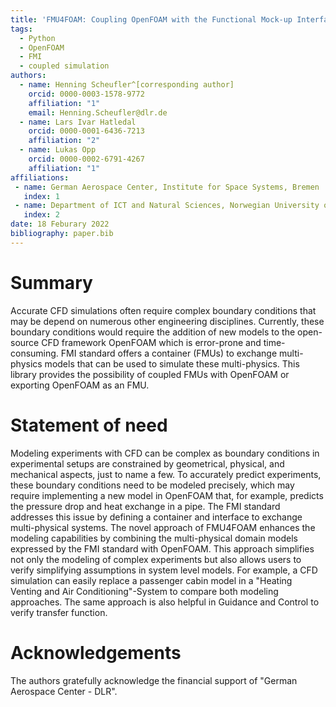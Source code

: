 ```yaml
---
title: 'FMU4FOAM: Coupling OpenFOAM with the Functional Mock-up Interface'
tags:
  - Python
  - OpenFOAM
  - FMI 
  - coupled simulation
authors:
  - name: Henning Scheufler^[corresponding author]
    orcid: 0000-0003-1578-9772
    affiliation: "1"
    email: Henning.Scheufler@dlr.de
  - name: Lars Ivar Hatledal
    orcid: 0000-0001-6436-7213
    affiliation: "2"
  - name: Lukas Opp
    orcid: 0000-0002-6791-4267
    affiliation: "1"
affiliations:
 - name: German Aerospace Center, Institute for Space Systems, Bremen
   index: 1
 - name: Department of ICT and Natural Sciences, Norwegian University of Science and Technology, Norway
   index: 2
date: 18 Feburary 2022
bibliography: paper.bib
---
```


# Summary


Accurate CFD simulations often require complex boundary conditions that may be depend on numerous other engineering disciplines. Currently, these boundary conditions would require the addition of new models to the open-source CFD framework OpenFOAM which is error-prone and time-consuming. FMI standard offers a container (FMUs) to exchange multi-physics models that can be used to simulate these multi-physics. This library provides the possibility of coupled FMUs with OpenFOAM or exporting OpenFOAM as an FMU.


# Statement of need

Modeling experiments with CFD can be complex as boundary conditions in experimental setups are constrained by geometrical, physical, and mechanical aspects, just to name a few. To accurately predict experiments, these boundary conditions need to be modeled precisely, which may require implementing a new model in OpenFOAM that, for example, predicts the pressure drop and heat exchange in a pipe. The FMI standard addresses this issue by defining a container and interface to exchange multi-physical systems. The novel approach of FMU4FOAM enhances the modeling capabilities by combining the multi-physical domain models expressed by the FMI standard with OpenFOAM. This approach simplifies not only the modeling of complex experiments but also allows users to verify simplifying assumptions in system level models. For example, a CFD simulation can easily replace a passenger cabin model in a "Heating Venting and Air Conditioning"-System to compare both modeling approaches. The same approach is also helpful in Guidance and Control to verify transfer function.


# Acknowledgements

The authors gratefully acknowledge the financial support of "German Aerospace Center - DLR".

